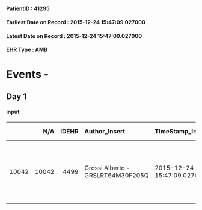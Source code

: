 
#### PatientID : 41295
#### Earliest Date on Record : 2015-12-24 15:47:09.027000
#### Latest Date on Record : 2015-12-24 15:47:09.027000
#### EHR Type : AMB

# Events - 

## Day 1

#### input
|       |    N/A |   IDEHR | Author_Insert                     | TimeStamp_Insert           | EHRType   |   PatientID |   IDDigitalSignDocument | persone_vicine   |   Unnamed: 0_x.1 |   IDANAMNESI_SOCIALE | Patient   | FamigliaAltro   | Paziente_T   | FamigliaAltro_T   |   Non_Rilevabile_x.1 | Note_Non_Rilevabile_x.1   | opt_Problemi   | chk_contr_sintomi   | opt_paziente_a   | opt_famiglia_a   | opt_adeguatezza   | opt_paziente_solo   | ds_note_con                                                                                                   | opt_presente_assente   | Caregiver_principale   | opt_capacita     | ds_familiari_coinv    | opt_risorse_ec   | opt_paziente_ad   | opt_caregiver_ad   | opt_inv_civile            | Needs     | Domestic partnership   | Fragility                    |
|------:|-------:|--------:|:----------------------------------|:---------------------------|:----------|------------:|------------------------:|:-----------------|-----------------:|---------------------:|:----------|:----------------|:-------------|:------------------|---------------------:|:--------------------------|:---------------|:--------------------|:-----------------|:-----------------|:------------------|:--------------------|:--------------------------------------------------------------------------------------------------------------|:-----------------------|:-----------------------|:-----------------|:----------------------|:-----------------|:------------------|:-------------------|:--------------------------|:----------|:-----------------------|:-----------------------------|
| 10042 |  10042 |    4499 | Grossi Alberto - GRSLRT64M30F205Q | 2015-12-24 15:47:09.027000 | AMB       |       41295 |                  224383 | N/A              |             2138 |                 1446 | Si#1      | Si#1            | Si#1         | Si#1              |                    0 | NR                        | No#0           | controllo sintomi#0 | Congruenti#1     | Congruenti#1     | Si#1              | No#0                | vive con la moglie che lo assiste, due figli di cui una abita vicino e collabora costantemente all'assistenza | Presente#1             | figlia Damiana         | Incrementabile#1 | moglie e altro figlio | Adeguate#1       | Totale#2          | Totale#2           | in fase di accertamento#2 | Clinici#0 | Coniuge/Convivente#0   | sovraccarico assistenziale#4 |



